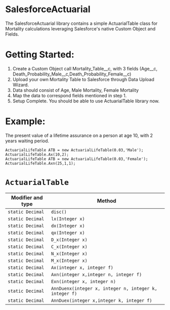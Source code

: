 # SalesforceActuarial
The SalesforceActuarial library contains a simple ActuarialTable class for Mortality calculations leveraging Salesforce's native Custom Object and Fields.

# Getting Started: 
1. Create a Custom Object call Mortality_Table__c, with 3 fields (Age__c, Death_Probability_Male__c,Death_Probability_Female__c)
2. Upload your own Mortality Table to Salesforce through Data Upload Wizard.
3. Data should consist of Age, Male Mortality, Female Mortality
3. Map the data to correspond fields mentioned in step 1.
4. Setup Complete. You should be able to use ActuarialTable library now.

# Example:
The present value of a lifetime assurance on a person at age 10, with 2 years waiting period.
```
ActuarialLifeTable ATB = new ActuarialLifeTable(0.03,'Male');
ActuarialLifeTable.Ax(10,2);
ActuarialLifeTable ATB = new ActuarialLifeTable(0.03,'Female');
ActuarialLifeTable.Axn(25,1,1);
```

# `ActuarialTable`

| Modifier and type | Method |
|-------------------|--------|
| `static Decimal` | `disc()`| 
| `static Decimal` | `lx(Integer x)`|
| `static Decimal` | `dx(Integer x)`|
| `static Decimal` | `qx(Integer x)`|
| `static Decimal` | `D_x(Integer x)`|
| `static Decimal` | `C_x(Integer x)`|
| `static Decimal` | `N_x(Integer x)`|
| `static Decimal` | `M_x(Integer x)`|
| `static Decimal` | `Ax(integer x, integer f)`|
| `static Decimal` | `Axn(integer x,integer n, integer f)`|
| `static Decimal` | `Exn(integer x, integer n)`|
| `static Decimal` | `AnnDuenx(integer x, integer n, integer k, integer f)`|
| `static Decimal` | `AnnDuex(integer x,integer k, integer f)`|


